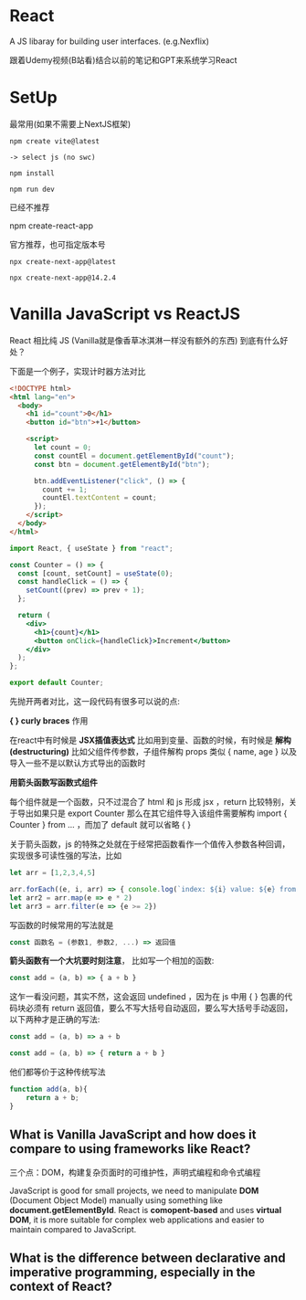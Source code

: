# React

A JS libaray for building user interfaces. (e.g.Nexflix)

跟着Udemy视频(B站看)结合以前的笔记和GPT来系统学习React

# SetUp

最常用(如果不需要上NextJS框架)

```
npm create vite@latest  

-> select js (no swc)

npm install

npm run dev
```

已经不推荐

npm create-react-app  

官方推荐，也可指定版本号

```
npx create-next-app@latest  
```

```
npx create-next-app@14.2.4  
```



# Vanilla JavaScript vs ReactJS

React 相比纯 JS (Vanilla就是像香草冰淇淋一样没有额外的东西) 到底有什么好处？

下面是一个例子，实现计时器方法对比

```html
<!DOCTYPE html>
<html lang="en">
  <body>
    <h1 id="count">0</h1>
    <button id="btn">+1</button>

    <script>
      let count = 0;
      const countEl = document.getElementById("count");
      const btn = document.getElementById("btn");

      btn.addEventListener("click", () => {
        count += 1;
        countEl.textContent = count;
      });
    </script>
  </body>
</html>
```

```jsx
import React, { useState } from "react";

const Counter = () => {
  const [count, setCount] = useState(0);
  const handleClick = () => {
    setCount((prev) => prev + 1);
  };

  return (
    <div>
      <h1>{count}</h1>
      <button onClick={handleClick}>Increment</button>
    </div>
  );
};

export default Counter;
```

先抛开两者对比，这一段代码有很多可以说的点:

**{ } curly braces** 作用

在react中有时候是  **JSX插值表达式** 比如用到变量、函数的时候，有时候是 **解构(destructuring)** 比如父组件传参数，子组件解构 props 类似 { name, age } 以及导入一些不是以默认方式导出的函数时



**用箭头函数写函数式组件**

每个组件就是一个函数，只不过混合了 html 和 js 形成 jsx ，return 比较特别，关于导出如果只是 export Counter 那么在其它组件导入该组件需要解构 import { Counter } from ... ，而加了 default 就可以省略 { }

关于箭头函数，js 的特殊之处就在于经常把函数看作一个值传入参数各种回调，实现很多可读性强的写法，比如

```js
let arr = [1,2,3,4,5]

arr.forEach((e, i, arr) => { console.log(`index: ${i} value: ${e} from ${arr}`)})
let arr2 = arr.map(e => e * 2)
let arr3 = arr.filter(e => {e >= 2})
```

写函数的时候常用的写法就是

```js
const 函数名 = (参数1, 参数2, ...) => 返回值
```

**箭头函数有一个大坑要时刻注意**， 比如写一个相加的函数:

```js
const add = (a, b) => { a + b }
```

这乍一看没问题，其实不然，这会返回 undefined ，因为在 js 中用 { } 包裹的代码块必须有 return 返回值，要么不写大括号自动返回，要么写大括号手动返回，以下两种才是正确的写法:

```js
const add = (a, b) => a + b
```

```js
const add = (a, b) => { return a + b }
```

他们都等价于这种传统写法

```js
function add(a, b){
    return a + b;
}
```















## What is Vanilla JavaScript and how does it compare to using frameworks like React?

三个点：DOM，构建复杂页面时的可维护性，声明式编程和命令式编程

JavaScript is good for small projects, we need to manipulate **DOM** (Document Object Model) manually using something like **document.getElementById**. React is **comopent-based** and uses **virtual DOM**, it is more suitable for complex web applications and easier to maintain compared to JavaScript.

## What is the difference between declarative and imperative programming, especially in the context of React?